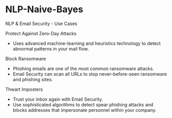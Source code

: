 # NLP-Naive-Bayes

NLP & Email Security - Use Cases

Protect Against Zero-Day Attacks

  - Uses advanced machine-learning and heuristics technology to detect abnormal patterns in your mail flow.

Block Ransomware

  - Phishing emails are one of the most common ransomware attacks.
  - Email Security can scan all URLs to stop never-before-seen ransomware and phishing sites.

Thwart Imposters

  - Trust your inbox again with Email Security.
  - Use sophisticated algorithms to detect spear phishing attacks and blocks addresses that impersonate personnel within your company.
